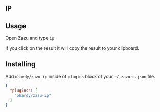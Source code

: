 ## IP

## Usage

Open Zazu and type `ip`

If you click on the result it will copy the result to your clipboard.

## Installing

Add `ohardy/zazu-ip` inside of `plugins` block of your  `~/.zazurc.json` file.

```json
{
  "plugins": [
    "ohardy/zazu-ip"
  ]
}
```
